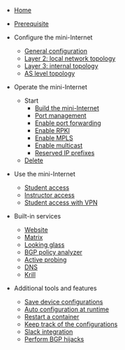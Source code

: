 - [Home](home)
- [Prerequisite](prerequisite)


- Configure the mini-Internet

  - [General configuration](general_configuration)
  - [Layer 2: local network topology](layer2_configuration)
  - [Layer 3: internal topology](layer3_configuration)
  - [AS level topology](ASlevel_configuration)

- Operate the mini-Internet
  - Start
    - [Build the mini-Internet](build)
    - [Port management](ports_management)
    - [Enable port forwarding](port_forwarding)
    - [Enable RPKI](enable_rpki)
    - [Enable MPLS](enable_mpls)
    - [Enable multicast](enable_multicast)
    - [Reserved IP prefixes](reserved_ip)
  - [Delete](delete)

- Use the mini-Internet
  - [Student access](student_access)
  - [Instructor access](instructor_access)
  - [Student access with VPN](student_access_vpn)

- Built-in services
  - [Website](website)
  - [Matrix](matrix)
  - [Looking glass](looking_glass)
  - [BGP policy analyzer](policy_analyzer)
  - [Active probing](active_probing)
  - [DNS](dns)
  - [Krill](krill)
  

- Additional tools and features
  - [Save device configurations](save_configuration)
  - [Auto configuration at runtime](autoconfiguration)
  - [Restart a container](restart_container)
  - [Keep track of the configurations](history)
  - [Slack integration](slack_integration)
  - [Perform BGP hijacks](make_hijacks)
